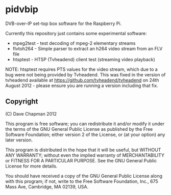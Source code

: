 pidvbip
=======

DVB-over-IP set-top box software for the Raspberry Pi.


Currently this repository just contains some experimental software:

* mpeg2test - test decoding of mpeg-2 elementary streams
* flvtoh264 - Simple parser to extract an h264 video stream from an FLV file
* htsptest  - HTSP (Tvheadend) client test (streaming video playback)

NOTE: htsptest requires PTS values for the video stream, which due to
a bug were not being provided by Tvheadend.  This was fixed in the
version of tvheadend available at
https://github.com/tvheadend/tvheadend on 24th August 2012 - please
ensure you are running a version including that fix.


Copyright
---------

(C) Dave Chapman 2012

This program is free software; you can redistribute it and/or modify
it under the terms of the GNU General Public License as published by
the Free Software Foundation; either version 2 of the License, or
(at your option) any later version.

This program is distributed in the hope that it will be useful,
but WITHOUT ANY WARRANTY; without even the implied warranty of
MERCHANTABILITY or FITNESS FOR A PARTICULAR PURPOSE.  See the
GNU General Public License for more details.

You should have received a copy of the GNU General Public License
along with this program; if not, write to the Free Software
Foundation, Inc., 675 Mass Ave, Cambridge, MA 02139, USA.


